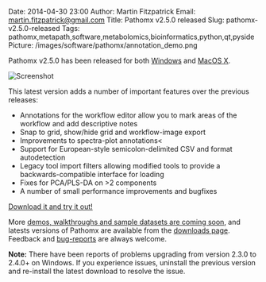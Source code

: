 Date: 2014-04-30 23:00
Author: Martin Fitzpatrick
Email: martin.fitzpatrick@gmail.com
Title: Pathomx v2.5.0 released
Slug: pathomx-v2.5.0-released
Tags: pathomx,metapath,software,metabolomics,bioinformatics,python,qt,pyside
Picture: /images/software/pathomx/annotation_demo.png

Pathomx v2.5.0 has been released for both  [Windows][windows-download] and [MacOS X][mac-download]. 

<!-- PELICAN_END_SUMMARY -->

![Screenshot](/images/software/pathomx/annotation_demo.png)

This latest version adds a number of important features over the previous releases:

* Annotations for the workflow editor allow you to mark areas of the workflow and add descriptive notes
* Snap to grid, show/hide grid and workflow-image export
* Improvements to spectra-plot annotations<
* Support for European-style semicolon-delimited CSV and format autodetection
* Legacy tool import filters allowing modified tools to provide a backwards-compatible interface for loading
* Fixes for PCA/PLS-DA on >2 components
* A number of small performance improvements and bugfixes
    
[Download it and try it out!][all-downloads]

More [demos, walkthroughs and sample datasets are coming soon][metapath-demos], and latests versions of Pathomx are available from the [downloads page][all-downloads]. Feedback and [bug-reports](https://github.com/pathomx/pathomx/issues) are always welcome.

**Note:** There have been reports of problems upgrading from version 2.3.0 to 2.4.0+ on Windows. If you experience issues, uninstall the previous version and re-install the latest download to resolve the issue.

[pathomx]: http://pathomx.org/
[all-downloads]: http://pathomx.org/download
[mac-download]: http://download.pathomx.org/Pathomx-2.5.0.dmg
[windows-download]: http://download.pathomx.org/Pathomx-2.5.0-amd64.msi
[metapath-demos]: http://pathomx.org/demos
[metapath-plugins]: http://pathomx.org/plugins
